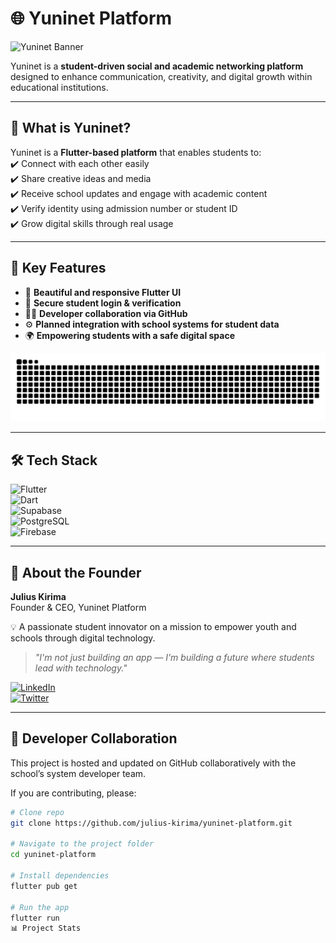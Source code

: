 # 🌐 Yuninet Platform  

![Yuninet Banner](https://capsule-render.vercel.app/api?type=wave&color=0:3ECF8E,100:0175C2&height=250&section=header&text=Yuninet%20Platform&fontSize=50&fontColor=ffffff&animation=fadeIn)  

Yuninet is a **student-driven social and academic networking platform** designed to enhance communication, creativity, and digital growth within educational institutions.  

---

## 🚀 What is Yuninet?  

Yuninet is a **Flutter-based platform** that enables students to:  
✔️ Connect with each other easily  
✔️ Share creative ideas and media  
✔️ Receive school updates and engage with academic content  
✔️ Verify identity using admission number or student ID  
✔️ Grow digital skills through real usage  

---

## 🎯 Key Features  

- 📱 **Beautiful and responsive Flutter UI**  
- 🔐 **Secure student login & verification**  
- 🧑‍💻 **Developer collaboration via GitHub**  
- ⚙️ **Planned integration with school systems for student data**  
- 🌍 **Empowering students with a safe digital space**  

![Features Animation](https://raw.githubusercontent.com/Platane/snk/output/github-contribution-grid-snake.svg)  

---

## 🛠 Tech Stack  

![Flutter](https://img.shields.io/badge/Flutter-02569B?style=for-the-badge&logo=flutter&logoColor=white)  
![Dart](https://img.shields.io/badge/Dart-0175C2?style=for-the-badge&logo=dart&logoColor=white)  
![Supabase](https://img.shields.io/badge/Supabase-3ECF8E?style=for-the-badge&logo=supabase&logoColor=white)  
![PostgreSQL](https://img.shields.io/badge/Postgres-4169E1?style=for-the-badge&logo=postgresql&logoColor=white)  
![Firebase](https://img.shields.io/badge/Firebase-FFCA28?style=for-the-badge&logo=firebase&logoColor=black)  

---

## 👤 About the Founder  

**Julius Kirima**  
Founder & CEO, Yuninet Platform  

💡 A passionate student innovator on a mission to empower youth and schools through digital technology.  

> *"I'm not just building an app — I'm building a future where students lead with technology."*  

[![LinkedIn](https://img.shields.io/badge/LinkedIn-Connect-blue?style=flat-square&logo=linkedin)](https://linkedin.com/in/yourprofile)  
[![Twitter](https://img.shields.io/badge/Twitter-Follow-blue?style=flat-square&logo=twitter)](https://twitter.com/yourhandle)  

---

## 🔧 Developer Collaboration  

This project is hosted and updated on GitHub collaboratively with the school’s system developer team.  

If you are contributing, please:  
```bash
# Clone repo
git clone https://github.com/julius-kirima/yuninet-platform.git

# Navigate to the project folder
cd yuninet-platform

# Install dependencies
flutter pub get

# Run the app
flutter run
📊 Project Stats





